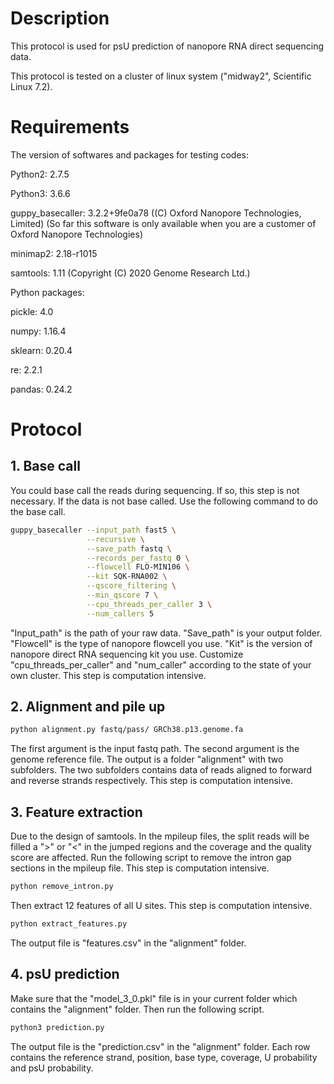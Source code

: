 # Description
This protocol is used for psU prediction of nanopore RNA direct sequencing data.

This protocol is tested on a cluster of linux system ("midway2", Scientific Linux 7.2).
# Requirements
The version of softwares and packages for testing codes:

Python2: 2.7.5

Python3: 3.6.6

guppy_basecaller: 3.2.2+9fe0a78 ((C) Oxford Nanopore Technologies, Limited) (So far this software is only available when you are a customer of Oxford Nanopore Technologies)

minimap2: 2.18-r1015

samtools: 1.11 (Copyright (C) 2020 Genome Research Ltd.)

Python packages:

pickle: 4.0

numpy: 1.16.4

sklearn: 0.20.4

re: 2.2.1

pandas: 0.24.2


# Protocol
## 1. Base call
You could base call the reads during sequencing. If so, this step is not necessary. If the data is not base called. Use the following command to do the base call.
```bash
guppy_basecaller --input_path fast5 \
                 --recursive \
                 --save_path fastq \
                 --records_per_fastq 0 \
                 --flowcell FLO-MIN106 \
                 --kit SQK-RNA002 \
                 --qscore_filtering \
                 --min_qscore 7 \
                 --cpu_threads_per_caller 3 \
                 --num_callers 5
```
"Input_path" is the path of your raw data. "Save_path" is your output folder. "Flowcell" is the type of nanopore flowcell you use. "Kit" is the version of nanopore direct RNA sequencing kit you use. Customize "cpu_threads_per_caller" and "num_caller" according to the state of your own cluster. This step is computation intensive.

## 2. Alignment and pile up
```bash
python alignment.py fastq/pass/ GRCh38.p13.genome.fa
```
The first argument is the input fastq path. The second argument is the genome reference file.
The output is a folder "alignment" with two subfolders. The two subfolders contains data of reads aligned to forward and reverse strands respectively. This step is computation intensive.

## 3. Feature extraction
Due to the design of samtools. In the mpileup files, the split reads will be filled a ">" or "<" in the jumped regions and the coverage and the quality score are affected. Run the following script to remove the intron gap sections in the mpileup file. This step is computation intensive.
```bash
python remove_intron.py
```
Then extract 12 features of all U sites. This step is computation intensive.
```bash
python extract_features.py
```
The output file is "features.csv" in the "alignment" folder.

## 4. psU prediction
Make sure that the "model_3_0.pkl" file is in your current folder which contains the "alignment" folder. Then run the following script.
```bash
python3 prediction.py
```
The output file is the "prediction.csv" in the "alignment" folder. Each row contains the reference strand, position, base type, coverage, U probability and psU probability.




